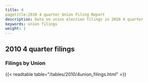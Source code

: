 ```yaml
---
title: 4
pagetitle:2010 4 quarter Union Filing Report
description: Data on union election filings in 2010 4 quarter 
keywords: union filings
weight: 1
---
```


## 2010 4 quarter filings

### Filings by Union
{{< readtable table="/tables/2010/4union_filings.html" >}}
